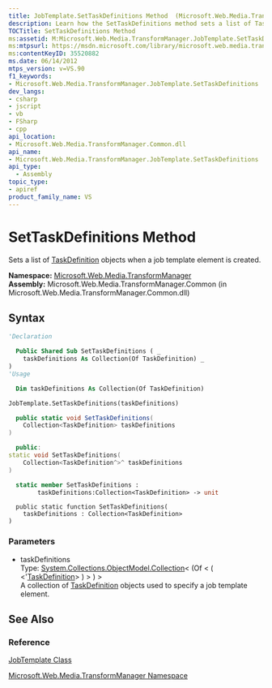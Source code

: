 ```yaml
---
title: JobTemplate.SetTaskDefinitions Method  (Microsoft.Web.Media.TransformManager)
description: Learn how the SetTaskDefinitions method sets a list of TaskDefinition objects when a job template element is created.
TOCTitle: SetTaskDefinitions Method
ms:assetid: M:Microsoft.Web.Media.TransformManager.JobTemplate.SetTaskDefinitions(System.Collections.ObjectModel.Collection{Microsoft.Web.Media.TransformManager.TaskDefinition})
ms:mtpsurl: https://msdn.microsoft.com/library/microsoft.web.media.transformmanager.jobtemplate.settaskdefinitions(v=VS.90)
ms:contentKeyID: 35520882
ms.date: 06/14/2012
mtps_version: v=VS.90
f1_keywords:
- Microsoft.Web.Media.TransformManager.JobTemplate.SetTaskDefinitions
dev_langs:
- csharp
- jscript
- vb
- FSharp
- cpp
api_location:
- Microsoft.Web.Media.TransformManager.Common.dll
api_name:
- Microsoft.Web.Media.TransformManager.JobTemplate.SetTaskDefinitions
api_type:
  - Assembly
topic_type:
- apiref
product_family_name: VS
---
```


# SetTaskDefinitions Method

Sets a list of [TaskDefinition](taskdefinition-class-microsoft-web-media-transformmanager.md) objects when a job template element is created.

**Namespace:**  [Microsoft.Web.Media.TransformManager](microsoft-web-media-transformmanager-namespace.md)  
**Assembly:**  Microsoft.Web.Media.TransformManager.Common (in Microsoft.Web.Media.TransformManager.Common.dll)

## Syntax

```vb
'Declaration

  Public Shared Sub SetTaskDefinitions ( _
    taskDefinitions As Collection(Of TaskDefinition) _
)
'Usage

  Dim taskDefinitions As Collection(Of TaskDefinition)

JobTemplate.SetTaskDefinitions(taskDefinitions)
```

```csharp
  public static void SetTaskDefinitions(
    Collection<TaskDefinition> taskDefinitions
)
```

```cpp
  public:
static void SetTaskDefinitions(
    Collection<TaskDefinition^>^ taskDefinitions
)
```

``` fsharp
  static member SetTaskDefinitions : 
        taskDefinitions:Collection<TaskDefinition> -> unit 
```

```jscript
  public static function SetTaskDefinitions(
    taskDefinitions : Collection<TaskDefinition>
)
```

### Parameters

  - taskDefinitions  
    Type: [System.Collections.ObjectModel.Collection](https://msdn.microsoft.com/library/ms132397)\< (Of \< ( \<'[TaskDefinition](taskdefinition-class-microsoft-web-media-transformmanager.md)\> ) \> ) \>  
    A collection of [TaskDefinition](taskdefinition-class-microsoft-web-media-transformmanager.md) objects used to specify a job template element.  

## See Also

### Reference

[JobTemplate Class](jobtemplate-class-microsoft-web-media-transformmanager.md)

[Microsoft.Web.Media.TransformManager Namespace](microsoft-web-media-transformmanager-namespace.md)
